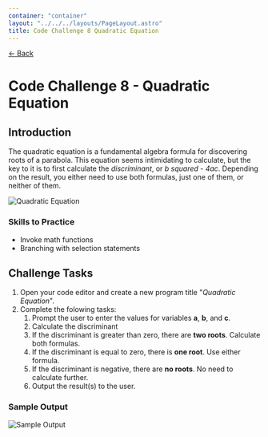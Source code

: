 ```yaml
---
container: "container"
layout: "../../../layouts/PageLayout.astro"
title: Code Challenge 8 Quadratic Equation
---
```


[← Back](/comp-sci/code-challenges/)

# Code Challenge 8 - Quadratic Equation

## Introduction

The quadratic equation is a fundamental algebra formula for discovering roots of a parabola. This equation seems intimidating to calculate, but the key to it is to first calculate the _discriminant_, or _b squared - 4ac_. Depending on the result, you either need to use both formulas, just one of them, or neither of them.

![Quadratic Equation](/assets/img/code-challenges/challenge-8-quadratic-equation.png)

### Skills to Practice

- Invoke math functions
- Branching with selection statements

## Challenge Tasks

1. Open your code editor and create a new program title "_Quadratic Equation_".
2. Complete the folowing tasks:
   1. Prompt the user to enter the values for variables **a**, **b**, and **c**.
   2. Calculate the discriminant
   3. If the discriminant is greater than zero, there are **two roots**. Calculate both formulas.
   4. If the discriminant is equal to zero, there is **one root**. Use either formula.
   5. If the discriminant is negative, there are **no roots**. No need to calculate further.
   6. Output the result(s) to the user.

### Sample Output

![Sample Output](/assets/img/code-challenges/challenge-8-quadratic-equation-sample.gif)
